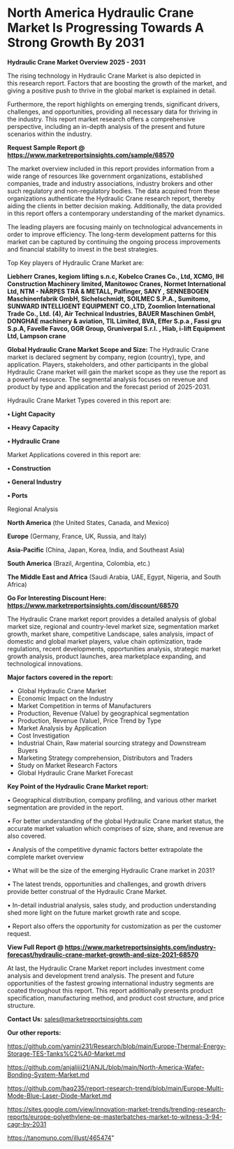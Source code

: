 # North America Hydraulic Crane Market Is Progressing Towards A Strong Growth By 2031

<Strong> Hydraulic Crane Market Overview 2025 - 2031</strong>

The rising technology in Hydraulic Crane Market is also depicted in this research report. Factors that are boosting the growth of the market, and giving a positive push to thrive in the global market is explained in detail.

Furthermore, the report highlights on emerging trends, significant drivers, challenges, and opportunities, providing all necessary data for thriving in the industry. This report market research offers a comprehensive perspective, including an in-depth analysis of the present and future scenarios within the industry.

<strong>Request Sample Report @ <a href=https://www.marketreportsinsights.com/sample/68570>https://www.marketreportsinsights.com/sample/68570</a></strong>

The market overview included in this report provides information from a wide range of resources like government organizations, established companies, trade and industry associations, industry brokers and other such regulatory and non-regulatory bodies. The data acquired from these organizations authenticate the Hydraulic Crane research report, thereby aiding the clients in better decision making. Additionally, the data provided in this report offers a contemporary understanding of the market dynamics.

The leading players are focusing mainly on technological advancements in order to improve efficiency. The long-term development patterns for this market can be captured by continuing the ongoing process improvements and financial stability to invest in the best strategies.

Top Key players of Hydraulic Crane Market are:

<strong>Liebherr Cranes, kegiom lifting s.n.c, Kobelco Cranes Co., Ltd, XCMG, IHI Construction Machinery limited, Manitowoc Cranes, Normet International Ltd, NTM - NÄRPES TRÄ & METALL, Palfinger, SANY , SENNEBOGEN Maschinenfabrik GmbH, Sichelschmidt, SOILMEC S.P.A., Sumitomo, SUNWARD INTELLIGENT EQUIPMENT CO.,LTD, Zoomlion International Trade Co., Ltd. (4), Air Technical Industries, BAUER Maschinen GmbH, DONGHAE machinery & aviation, TIL Limited, BVA, Effer S.p.a , Fassi gru S.p.A, Favelle Favco, GGR Group, Gruniverpal S.r.l. , Hiab, i-lift Equipment Ltd, Lampson crane</strong>

<strong><b>Global Hydraulic Crane Market Scope and Size:</b></strong>
The Hydraulic Crane market is declared segment by company, region (country), type, and application. Players, stakeholders, and other participants in the global Hydraulic Crane market will gain the market scope as they use the report as a powerful resource. The segmental analysis focuses on revenue and product by type and application and the forecast period of 2025-2031.

Hydraulic Crane Market Types covered in this report are:

<strong>• Light Capacity

• Heavy Capacity

• Hydraulic Crane</strong>

Market Applications covered in this report are:

<strong>• Construction

• General Industry

• Ports</strong> 

Regional Analysis

<strong>North America</strong> (the United States, Canada, and Mexico)

<strong>Europe</strong> (Germany, France, UK, Russia, and Italy)

<strong>Asia-Pacific</strong> (China, Japan, Korea, India, and Southeast Asia)

<strong>South America</strong> (Brazil, Argentina, Colombia, etc.)

<strong>The Middle East and Africa</strong> (Saudi Arabia, UAE, Egypt, Nigeria, and South Africa)

<strong>Go For Interesting Discount Here: <a href=https://www.marketreportsinsights.com/discount/68570>https://www.marketreportsinsights.com/discount/68570</a></strong>

The Hydraulic Crane market report provides a detailed analysis of global market size, regional and country-level market size, segmentation market growth, market share, competitive Landscape, sales analysis, impact of domestic and global market players, value chain optimization, trade regulations, recent developments, opportunities analysis, strategic market growth analysis, product launches, area marketplace expanding, and technological innovations.

<strong><b>Major factors covered in the report:</b></strong>
<ul>
  <li>Global Hydraulic Crane Market </li>
  <li>Economic Impact on the Industry</li>
  <li>Market Competition in terms of Manufacturers</li>
  <li>Production, Revenue (Value) by geographical segmentation</li>
  <li>Production, Revenue (Value), Price Trend by Type</li>
  <li>Market Analysis by Application</li>
  <li>Cost Investigation</li>
  <li>Industrial Chain, Raw material sourcing strategy and Downstream Buyers</li>
  <li>Marketing Strategy comprehension, Distributors and Traders</li>
  <li>Study on Market Research Factors</li>
  <li>Global Hydraulic Crane Market Forecast</li>
</ul>

<strong><b>Key Point of the Hydraulic Crane Market report:</b></strong>

• Geographical distribution, company profiling, and various other market segmentation are provided in the report.

• For better understanding of the global Hydraulic Crane market status, the accurate market valuation which comprises of size, share, and revenue are also covered.

• Analysis of the competitive dynamic factors better extrapolate the complete market overview

• What will be the size of the emerging Hydraulic Crane market in 2031?

• The latest trends, opportunities and challenges, and growth drivers provide better construal of the Hydraulic Crane Market.

• In-detail industrial analysis, sales study, and production understanding shed more light on the future market growth rate and scope.

• Report also offers the opportunity for customization as per the customer request.

<strong><b>View Full Report @ <a href=https://www.marketreportsinsights.com/industry-forecast/hydraulic-crane-market-growth-and-size-2021-68570>https://www.marketreportsinsights.com/industry-forecast/hydraulic-crane-market-growth-and-size-2021-68570</a></b></strong>


At last, the Hydraulic Crane Market report includes investment come analysis and development trend analysis. The present and future opportunities of the fastest growing international industry segments are coated throughout this report. This report additionally presents product specification, manufacturing method, and product cost structure, and price structure.

<strong>Contact Us:</strong>
sales@marketreportsinsights.com

<strong>Our other reports:</strong>

<a href=https://github.com/yamini231/Research/blob/main/Europe-Thermal-Energy-Storage-TES-Tanks%C2%A0-Market.md>https://github.com/yamini231/Research/blob/main/Europe-Thermal-Energy-Storage-TES-Tanks%C2%A0-Market.md</a>

<a href=https://github.com/anjaliiii21/ANJL/blob/main/North-America-Wafer-Bonding-System-Market.md>https://github.com/anjaliiii21/ANJL/blob/main/North-America-Wafer-Bonding-System-Market.md</a>

<a href=https://github.com/haq235/report-research-trend/blob/main/Europe-Multi-Mode-Blue-Laser-Diode-Market.md>https://github.com/haq235/report-research-trend/blob/main/Europe-Multi-Mode-Blue-Laser-Diode-Market.md</a>

<a href=https://sites.google.com/view/innovation-market-trends/trending-research-reports/europe-polyethylene-pe-masterbatches-market-to-witness-3-94-cagr-by-2031>https://sites.google.com/view/innovation-market-trends/trending-research-reports/europe-polyethylene-pe-masterbatches-market-to-witness-3-94-cagr-by-2031</a>

<a href=https://tanomuno.com/illust/465474>https://tanomuno.com/illust/465474</a>"
